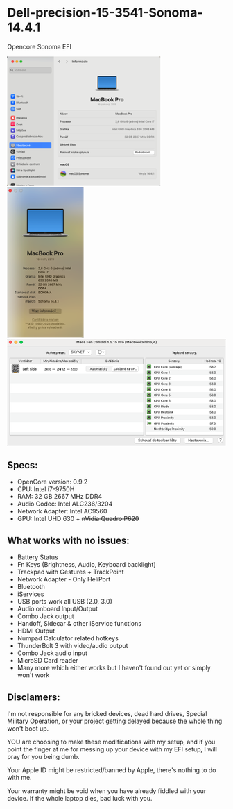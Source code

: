 # Dell-precision-15-3541-Sonoma-14.4.1
Opencore Sonoma EFI

<img decoding="async" src="https://github.com/Skyynet23/Dell-precision-15-3541-Sonoma-14.4.1/blob/main/screenshots/1.png" width="70%" class="aligncenter">
<img decoding="async" src="https://github.com/Skyynet23/Dell-precision-15-3541-Sonoma-14.4.1/blob/main/screenshots/2.png" width="35%" class="aligncenter">
<img decoding="async" src="https://github.com/Skyynet23/Dell-precision-15-3541-Sonoma-14.4.1/blob/main/screenshots/3.png" width="100%" class="aligncenter">

## Specs:

- OpenCore version: 0.9.2
- CPU: Intel i7-9750H
- RAM: 32 GB 2667 MHz DDR4
- Audio Codec: Intel ALC236/3204
- Network Adapter: Intel AC9560
- GPU: Intel UHD 630 + ~~nVidia Quadro P620~~

## What works with no issues:

- Battery Status
- Fn Keys (Brightness, Audio, Keyboard backlight)
- Trackpad with Gestures + TrackPoint
- Network Adapter - Only HeliPort
- Bluetooth
- iServices
- USB ports work all USB (2.0, 3.0)
- Audio onboard Input/Output
- Combo Jack output
- Handoff, Sidecar & other iService functions
- HDMI Output
- Numpad Calculator related hotkeys
- ThunderBolt 3 with video/audio output
- Combo Jack audio input
- MicroSD Card reader
- Many more which either works but I haven't found out yet or simply won't work

## Disclamers:

I'm not responsible for any bricked devices, dead hard drives, Special Military Operation, or your project getting delayed because the whole thing won't boot up.

YOU are choosing to make these modifications with my setup, and if you point the finger at me for messing up your device with my EFI setup, I will pray for you being dumb.

Your Apple ID might be restricted/banned by Apple, there's nothing to do with me.

Your warranty might be void when you have already fiddled with your device. If the whole laptop dies, bad luck with you.
